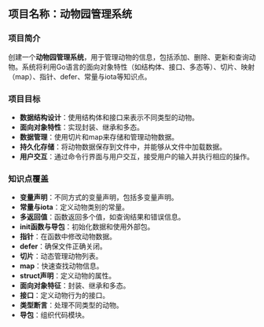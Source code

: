 ## 项目名称：**动物园管理系统**

### 项目简介

创建一个**动物园管理系统**，用于管理动物的信息，包括添加、删除、更新和查询动物。系统将利用Go语言的面向对象特性（如结构体、接口、多态等）、切片、映射（map）、指针、defer、常量与iota等知识点。

### 项目目标

- **数据结构设计**：使用结构体和接口来表示不同类型的动物。
- **面向对象特性**：实现封装、继承和多态。
- **数据管理**：使用切片和map来存储和管理动物数据。
- **持久化存储**：将动物数据保存到文件中，并能够从文件中加载数据。
- **用户交互**：通过命令行界面与用户交互，接受用户的输入并执行相应的操作。

### 知识点覆盖

- **变量声明**：不同方式的变量声明，包括多变量声明。
- **常量与iota**：定义动物类别的常量。
- **多返回值**：函数返回多个值，如查询结果和错误信息。
- **init函数与导包**：初始化数据和使用外部包。
- **指针**：在函数中修改动物数据。
- **defer**：确保文件正确关闭。
- **切片**：动态管理动物列表。
- **map**：快速查找动物信息。
- **struct声明**：定义动物的属性。
- **面向对象特征**：封装、继承和多态。
- **接口**：定义动物行为的接口。
- **类型断言**：处理不同类型的动物。
- **导包**：组织代码模块。

